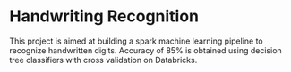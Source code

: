 # Handwriting Recognition

This project is aimed at building a spark machine learning pipeline to recognize handwritten digits. 
Accuracy of 85% is obtained using decision tree classifiers with cross validation on Databricks.
